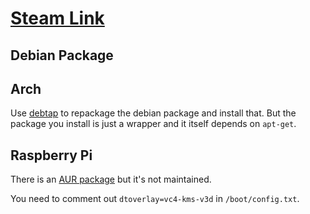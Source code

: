 # [Steam Link](https://store.steampowered.com/remoteplay#anywhere)

## Debian Package

## Arch

Use [debtap](../debtap) to repackage the debian package and install that.
But the package you install is just a wrapper and it itself depends on
`apt-get`.

## Raspberry Pi

There is an [AUR package](https://aur.archlinux.org/packages/steamlink-raspberrypi/)
but it's not maintained.

You need to comment out `dtoverlay=vc4-kms-v3d` in `/boot/config.txt`.
